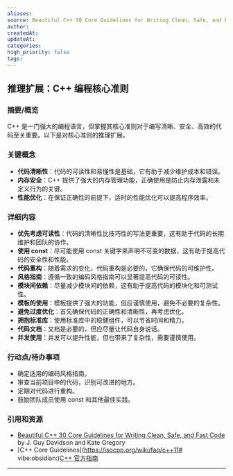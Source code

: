 ```yaml
---
aliases: 
source: Beautiful C++ 30 Core Guidelines for Writing Clean, Safe, and Fast Code (J. Guy Davidson  Kate Gregory) (Z-Library).epub
author: 
createdAt: 
updateAt: 
categories: 
high_priority: false
tags:
---
```


## 推理扩展：C++ 编程核心准则

### 摘要/概览
C++ 是一门强大的编程语言，但掌握其核心准则对于编写清晰、安全、高效的代码至关重要。以下是对核心准则的推理扩展。

### 关键概念
- **代码清晰性**：代码的可读性和易懂性是基础，它有助于减少维护成本和错误。
- **内存安全**：C++ 提供了强大的内存管理功能，正确使用是防止内存泄露和未定义行为的关键。
- **性能优化**：在保证正确性的前提下，适时的性能优化可以提高程序效率。

### 详细内容
- **优先考虑可读性**：代码的清晰性比技巧性的写法更重要，这有助于代码的长期维护和团队的协作。
- **使用 const**：尽可能使用 const 关键字来声明不可变的数据，这有助于提高代码的安全性和性能。
- **代码重构**：随着需求的变化，代码重构是必要的，它确保代码的可维护性。
- **风格指南**：遵循一致的编码风格指南可以显著提高代码的可读性。
- **模块间依赖**：尽量减少模块间的依赖，这有助于提高代码的模块化和可测试性。
- **模板的使用**：模板提供了强大的功能，但应谨慎使用，避免不必要的复杂性。
- **避免过度优化**：首先确保代码的正确性和清晰性，再考虑优化。
- **拥抱标准库**：使用标准库中的稳健组件，可以节省时间和精力。
- **代码文档**：文档是必要的，但应尽量让代码自身说话。
- **并发使用**：并发可以提升性能，但也带来了复杂性，需要谨慎使用。

### 行动点/待办事项
- 确定适用的编码风格指南。
- 审查当前项目中的代码，识别可改进的地方。
- 定期对代码进行重构。
- 鼓励团队成员使用 const 和其他最佳实践。

### 引用和资源
- [Beautiful C++ 30 Core Guidelines for Writing Clean, Safe, and Fast Code](https://www.z-library.com/buch/12462642) by J. Guy Davidson and Kate Gregory
- [C++ Core Guidelines](https://isocpp.org/wiki/faq/c++11# vibe:obsidian:)[C++ 官方指南](https://isocpp.org/wiki/faq/c++11)

---